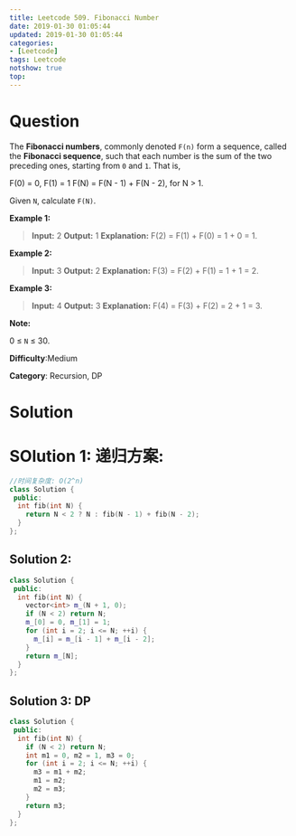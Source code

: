 ```yaml
---
title: Leetcode 509. Fibonacci Number
date: 2019-01-30 01:05:44
updated: 2019-01-30 01:05:44
categories: 
- [Leetcode]
tags: Leetcode
notshow: true
top:
---
```


# Question

The **Fibonacci numbers**, commonly denoted `F(n)` form a sequence, called the **Fibonacci sequence**, such that each number is the sum of the two preceding ones, starting from  `0`  and  `1`. That is,

F(0) = 0,   F(1) = 1
F(N) = F(N - 1) + F(N - 2), for N > 1.

Given  `N`, calculate  `F(N)`.

**Example 1:**

> **Input:** 2
> **Output:** 1
> **Explanation:** F(2) = F(1) + F(0) = 1 + 0 = 1.

**Example 2:**

> **Input:** 3
> **Output:** 2
> **Explanation:** F(3) = F(2) + F(1) = 1 + 1 = 2.

**Example 3:**

> **Input:** 4
> **Output:** 3
> **Explanation:** F(4) = F(3) + F(2) = 2 + 1 = 3.

**Note:**

0 ≤  `N`  ≤ 30.

**Difficulty**:Medium

**Category**: Recursion, DP

<!-- more -->

# Solution

# SOlution 1: 递归方案:

```cpp
//时间复杂度: O(2^n)
class Solution {
 public:
  int fib(int N) { 
    return N < 2 ? N : fib(N - 1) + fib(N - 2); 
  }
};
```

## Solution 2:

```cpp
class Solution {
 public:
  int fib(int N) {
    vector<int> m_(N + 1, 0);
    if (N < 2) return N;
    m_[0] = 0, m_[1] = 1;
    for (int i = 2; i <= N; ++i) {
      m_[i] = m_[i - 1] + m_[i - 2];
    }
    return m_[N];
  }
};
```

## Solution 3: DP

```cpp
class Solution {
 public:
  int fib(int N) {
    if (N < 2) return N;
    int m1 = 0, m2 = 1, m3 = 0;
    for (int i = 2; i <= N; ++i) {
      m3 = m1 + m2;
      m1 = m2;
      m2 = m3;
    }
    return m3;
  }
};
```
